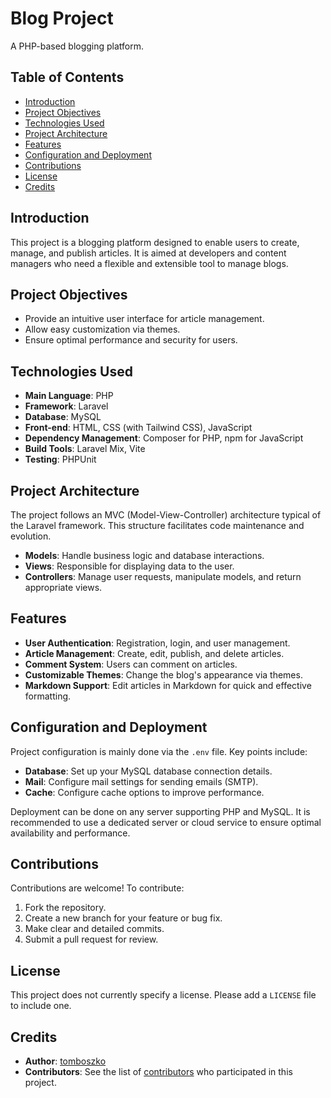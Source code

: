 # Blog Project

A PHP-based blogging platform.

## Table of Contents

- [Introduction](#introduction)
- [Project Objectives](#project-objectives)
- [Technologies Used](#technologies-used)
- [Project Architecture](#project-architecture)
- [Features](#features)
- [Configuration and Deployment](#configuration-and-deployment)
- [Contributions](#contributions)
- [License](#license)
- [Credits](#credits)

## Introduction

This project is a blogging platform designed to enable users to create, manage, and publish articles. It is aimed at developers and content managers who need a flexible and extensible tool to manage blogs.

## Project Objectives

- Provide an intuitive user interface for article management.
- Allow easy customization via themes.
- Ensure optimal performance and security for users.

## Technologies Used

- **Main Language**: PHP
- **Framework**: Laravel
- **Database**: MySQL
- **Front-end**: HTML, CSS (with Tailwind CSS), JavaScript
- **Dependency Management**: Composer for PHP, npm for JavaScript
- **Build Tools**: Laravel Mix, Vite
- **Testing**: PHPUnit

## Project Architecture

The project follows an MVC (Model-View-Controller) architecture typical of the Laravel framework. This structure facilitates code maintenance and evolution.

- **Models**: Handle business logic and database interactions.
- **Views**: Responsible for displaying data to the user.
- **Controllers**: Manage user requests, manipulate models, and return appropriate views.

## Features

- **User Authentication**: Registration, login, and user management.
- **Article Management**: Create, edit, publish, and delete articles.
- **Comment System**: Users can comment on articles.
- **Customizable Themes**: Change the blog's appearance via themes.
- **Markdown Support**: Edit articles in Markdown for quick and effective formatting.

## Configuration and Deployment

Project configuration is mainly done via the `.env` file. Key points include:

- **Database**: Set up your MySQL database connection details.
- **Mail**: Configure mail settings for sending emails (SMTP).
- **Cache**: Configure cache options to improve performance.

Deployment can be done on any server supporting PHP and MySQL. It is recommended to use a dedicated server or cloud service to ensure optimal availability and performance.

## Contributions

Contributions are welcome! To contribute:

1. Fork the repository.
2. Create a new branch for your feature or bug fix.
3. Make clear and detailed commits.
4. Submit a pull request for review.

## License

This project does not currently specify a license. Please add a `LICENSE` file to include one.

## Credits

- **Author**: [tomboszko](https://github.com/tomboszko)
- **Contributors**: See the list of [contributors](https://github.com/tomboszko/blog/graphs/contributors) who participated in this project.

